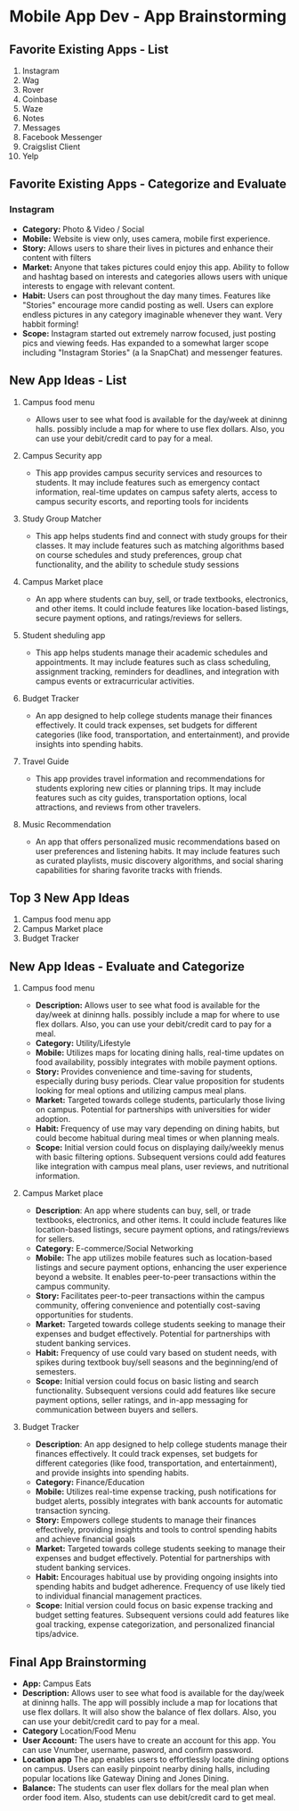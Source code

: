 Mobile App Dev - App Brainstorming
===

## Favorite Existing Apps - List
1. Instagram
1. Wag
1. Rover
1. Coinbase
1. Waze
1. Notes
1. Messages
1. Facebook Messenger
1. Craigslist Client
1. Yelp

## Favorite Existing Apps - Categorize and Evaluate
### Instagram
   - **Category:** Photo & Video / Social 
   - **Mobile:** Website is view only, uses camera, mobile first experience.
   - **Story:** Allows users to share their lives in pictures and enhance their content with filters
   - **Market:** Anyone that takes pictures could enjoy this app. Ability to follow and hashtag based on interests and categories allows users with unique interests to engage with relevant content.
   - **Habit:** Users can post throughout the day many times. Features like "Stories" encourage more candid posting as well. Users can explore endless pictures in any category imaginable whenever they want. Very habbit forming!
   - **Scope:** Instagram started out extremely narrow focused, just posting pics and viewing feeds. Has expanded to a somewhat larger scope including "Instagram Stories" (a la SnapChat) and messenger features. 


## New App Ideas - List
1. Campus food menu 
    - Allows user to see what food is available for the day/week at dininng halls. possibly include a map for where to use flex dollars. Also, you can use your debit/credit card to pay for a meal.

2. Campus Security app
    - This app provides campus security services and resources to students. It may include features such as emergency contact information, real-time updates on campus safety alerts, access to campus security escorts, and reporting tools for incidents
4. Study Group Matcher
     - This app helps students find and connect with study groups for their classes. It may include features such as matching algorithms based on course schedules and study preferences, group chat functionality, and the ability to schedule study sessions
5. Campus Market place 
    - An app where students can buy, sell, or trade textbooks, electronics, and other items. It could include features like location-based listings, secure payment options, and ratings/reviews for sellers.
6. Student sheduling app
    - This app helps students manage their academic schedules and appointments. It may include features such as class scheduling, assignment tracking, reminders for deadlines, and integration with campus events or extracurricular activities.
7. Budget Tracker
    - An app designed to help college students manage their finances effectively. It could track expenses, set budgets for different categories (like food, transportation, and entertainment), and provide insights into spending habits.
8. Travel Guide 
    - This app provides travel information and recommendations for students exploring new cities or planning trips. It may include features such as city guides, transportation options, local attractions, and reviews from other travelers.
9. Music Recommendation
    - An app that offers personalized music recommendations based on user preferences and listening habits. It may include features such as curated playlists, music discovery algorithms, and social sharing capabilities for sharing favorite tracks with friends.

## Top 3 New App Ideas
1. Campus food menu app
2. Campus Market place
3. Budget Tracker

## New App Ideas - Evaluate and Categorize
1. Campus food menu
   
   -  **Description:** Allows user to see what food is available for the day/week at dininng halls. possibly include a map for where to use flex dollars. Also, you can use your debit/credit card to pay for a meal.
   -  **Category:** Utility/Lifestyle
   -  **Mobile:** Utilizes maps for locating dining halls, real-time updates on food availability, possibly integrates with mobile payment options.
   -  **Story:** Provides convenience and time-saving for students, especially during busy periods. Clear value proposition for students looking for meal options and utilizing campus meal plans.
   -  **Market:** Targeted towards college students, particularly those living on campus. Potential for partnerships with universities for wider adoption.
   -  **Habit:**  Frequency of use may vary depending on dining habits, but could become habitual during meal times or when planning meals.
   -  **Scope:** Initial version could focus on displaying daily/weekly menus with basic filtering options. Subsequent versions could add features like integration with campus meal plans, user reviews, and nutritional information.
   
   
 
2. Campus Market place

     - **Description**: An app where students can buy, sell, or trade textbooks, electronics, and other items. It could include features like location-based listings, secure payment options, and ratings/reviews for sellers.
     - **Category:** E-commerce/Social Networking
     -  **Mobile:** The app utilizes mobile features such as location-based listings and secure payment options, enhancing the user experience beyond a website. It enables peer-to-peer transactions within the campus community.
     - **Story:** Facilitates peer-to-peer transactions within the campus community, offering convenience and potentially cost-saving opportunities for students.
     - **Market:** Targeted towards college students seeking to manage their expenses and budget effectively. Potential for partnerships with student banking services.
     - **Habit:** Frequency of use could vary based on student needs, with spikes during textbook buy/sell seasons and the beginning/end of semesters. 
     - **Scope:** Initial version could focus on basic listing and search functionality. Subsequent versions could add features like secure payment options, seller ratings, and in-app messaging for communication between buyers and sellers.


3. Budget Tracker

   
    - **Description**: An app designed to help college students manage their finances effectively. It could track expenses, set budgets for different categories (like food, transportation, and entertainment), and provide insights into spending habits.
   - **Category:** Finance/Education
   - **Mobile:** Utilizes real-time expense tracking, push notifications for budget alerts, possibly integrates with bank accounts for automatic transaction syncing.
   - **Story:**  Empowers college students to manage their finances effectively, providing insights and tools to control spending habits and achieve financial goals
   - **Market:** Targeted towards college students seeking to manage their expenses and budget effectively. Potential for partnerships with student banking services.
   - **Habit:** Encourages habitual use by providing ongoing insights into spending habits and budget adherence. Frequency of use likely tied to individual financial management practices.
   - **Scope:** Initial version could focus on basic expense tracking and budget setting features. Subsequent versions could add features like goal tracking, expense categorization, and personalized financial tips/advice.






## Final App Brainstorming
- **App:** Campus Eats
- **Description:** Allows user to see what food is available for the day/week at dininng halls. The app will possibly include a map for locations that use flex dollars. It will also show the balance of flex dollars. Also, you can use your debit/credit card to pay for a meal.
- **Category** Location/Food Menu
- **User Account:** The users have to create an account for this app. You can use Vnumber, username, pasword, and confirm password.
- **Location app** The app enables users to effortlessly locate dining options on campus. Users can easily pinpoint nearby dining halls, including popular locations like Gateway Dining and Jones Dining.
- **Balance:** The students can user flex dollars for the meal plan when order food item. Also, students can use debit/credit card to get meal.

